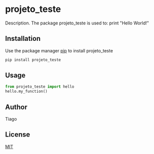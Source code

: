 # projeto_teste

Description. 
The package projeto_teste is used to:
print "Hello World!"

## Installation

Use the package manager [pip](https://pip.pypa.io/en/stable/) to install projeto_teste

```bash
pip install projeto_teste
```

## Usage

```python
from projeto_teste import hello
hello.my_function()
```

## Author
Tiago

## License
[MIT](https://choosealicense.com/licenses/mit/)
